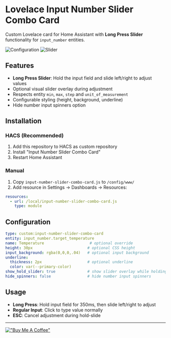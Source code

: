 # Lovelace Input Number Slider Combo Card

Custom Lovelace card for Home Assistant with **Long Press Slider** functionality for `input_number` entities.

![Configuration](konfig.JPG)
![Slider](slider.JPG)

## Features
- **Long Press Slider**: Hold the input field and slide left/right to adjust values
- Optional visual slider overlay during adjustment
- Respects entity `min`, `max`, `step` and `unit_of_measurement`
- Configurable styling (height, background, underline)
- Hide number input spinners option

## Installation

### HACS (Recommended)
1. Add this repository to HACS as custom repository
2. Install "Input Number Slider Combo Card"
3. Restart Home Assistant

### Manual
1. Copy `input-number-slider-combo-card.js` to `/config/www/`
2. Add resource in Settings → Dashboards → Resources:
```yaml
resources:
  - url: /local/input-number-slider-combo-card.js
    type: module
```

## Configuration

```yaml
type: custom:input-number-slider-combo-card
entity: input_number.target_temperature
name: Temperature                    # optional override
height: 30px                        # optional CSS height
input_background: rgba(0,0,0,.04)   # optional input background
underline:
  thickness: 2px                    # optional underline
  color: var(--primary-color)
show_hold_slider: true              # show slider overlay while holding
hide_spinners: false                # hide number input spinners
```

## Usage
- **Long Press**: Hold input field for 350ms, then slide left/right to adjust
- **Regular Input**: Click to type value normally
- **ESC**: Cancel adjustment during hold-slide

---

[!["Buy Me A Coffee"](https://www.buymeacoffee.com/assets/img/custom_images/orange_img.png)](https://www.buymeacoffee.com/dingausmwald)


